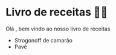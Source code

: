# Livro de receitas :man_cook:

Olá , bem vindo ao nosso livro de receitas 

- Strogonoff de camarão
- Pavê

